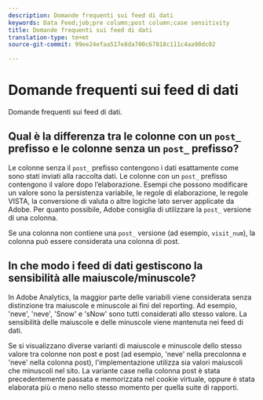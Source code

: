 ```yaml
---
description: Domande frequenti sui feed di dati
keywords: Data Feed;job;pre column;post column;case sensitivity
title: Domande frequenti sui feed di dati
translation-type: tm+mt
source-git-commit: 99ee24efaa517e8da700c67818c111c4aa90dc02

---
```



# Domande frequenti sui feed di dati

Domande frequenti sui feed di dati.

## Qual è la differenza tra le colonne con un `post_` prefisso e le colonne senza un `post_` prefisso?

Le colonne senza il `post_` prefisso contengono i dati esattamente come sono stati inviati alla raccolta dati. Le colonne con un `post_` prefisso contengono il valore dopo l’elaborazione. Esempi che possono modificare un valore sono la persistenza variabile, le regole di elaborazione, le regole VISTA, la conversione di valuta o altre logiche lato server applicate da Adobe. Per quanto possibile, Adobe consiglia di utilizzare la `post_` versione di una colonna.

Se una colonna non contiene una `post_` versione (ad esempio, `visit_num`), la colonna può essere considerata una colonna di post.

## In che modo i feed di dati gestiscono la sensibilità alle maiuscole/minuscole?

In Adobe Analytics, la maggior parte delle variabili viene considerata senza distinzione tra maiuscole e minuscole ai fini del reporting. Ad esempio, &#39;neve&#39;, &#39;neve&#39;, &#39;Snow&#39; e &#39;sNow&#39; sono tutti considerati allo stesso valore. La sensibilità delle maiuscole e delle minuscole viene mantenuta nei feed di dati.

Se si visualizzano diverse varianti di maiuscole e minuscole dello stesso valore tra colonne non post e post (ad esempio, &#39;neve&#39; nella precolonna e &#39;neve&#39; nella colonna post), l&#39;implementazione utilizza sia valori maiuscoli che minuscoli nel sito. La variante case nella colonna post è stata precedentemente passata e memorizzata nel cookie virtuale, oppure è stata elaborata più o meno nello stesso momento per quella suite di rapporti.